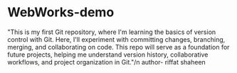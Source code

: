 # WebWorks-demo
 "This is my first Git repository, where I'm learning the basics of version control with Git. Here, I'll experiment with committing changes, branching, merging, and collaborating on code. This repo will serve as a foundation for future projects, helping me understand version history, collaborative workflows, and project organization in Git."/n
author- riffat shaheen
